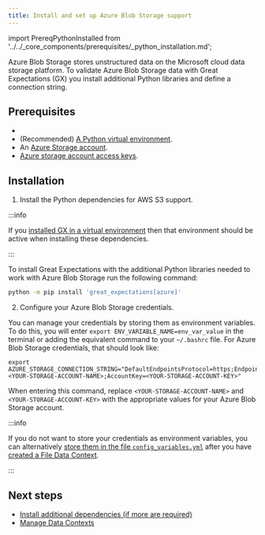 ```yaml
---
title: Install and set up Azure Blob Storage support
---
```

import PrereqPythonInstalled from '../../_core_components/prerequisites/_python_installation.md';

Azure Blob Storage stores unstructured data on the Microsoft cloud data storage platform. To validate Azure Blob Storage data with Great Expectations (GX) you install additional Python libraries and define a connection string.

## Prerequisites

- <PrereqPythonInstalled/>
- (Recommended) [A Python virtual environment](/core/installation_and_setup/set_up_a_python_environment.mdx#optional-create-a-virtual-environment).
- An [Azure Storage account](https://docs.microsoft.com/en-us/azure/storage). 
- [Azure storage account access keys](https://docs.microsoft.com/en-us/azure/storage/common/storage-account-keys-manage?tabs=azure-portal).

## Installation
  
1. Install the Python dependencies for AWS S3 support.

  :::info 
  
  If you [installed GX in a virtual environment](/core/installation_and_setup/set_up_a_python_environment.mdx#optional-create-a-virtual-environment) then that environment should be active when installing these dependencies.
  
  :::

  To install Great Expectations with the additional Python libraries needed to work with Azure Blob Storage run the following command:

  ```bash title="Terminal input"
  python -m pip install 'great_expectations[azure]'
  ```

2. Configure your Azure Blob Storage credentials.

  You can manage your credentials by storing them as environment variables.  To do this, you will enter `export ENV_VARIABLE_NAME=env_var_value` in the terminal or adding the equivalent command to your `~/.bashrc` file.  For Azure Blob Storage credentials, that should look like:

  ```title="Terminal input"
  export AZURE_STORAGE_CONNECTION_STRING="DefaultEndpointsProtocol=https;EndpointSuffix=core.windows.net;AccountName=<YOUR-STORAGE-ACCOUNT-NAME>;AccountKey=<YOUR-STORAGE-ACCOUNT-KEY>"
  ```

  When entering this command, replace `<YOUR-STORAGE-ACCOUNT-NAME>` and `<YOUR-STORAGE-ACCOUNT-KEY>` with the appropriate values for your Azure Blob Storage account.

  :::info 
  
  If you do not want to store your credentials as environment variables, you can alternatively [store them in the file `config_variables.yml`](/core/installation_and_setup/manage_credentials.md?credential-style=yaml) after you have [created a File Data Context](/core/installation_and_setup/manage_data_contexts.md?context-type=file#initialize-a-new-data-context).
  
  :::
  
## Next steps

- [Install additional dependencies (if more are required)](/core/installation_and_setup/additional_dependencies/additional_dependencies.md)
- [Manage Data Contexts](/core/installation_and_setup/manage_data_contexts.md)
